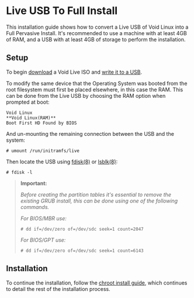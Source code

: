 # Live USB To Full Install

This installation guide shows how to convert a Live USB of Void Linux into a
Full Pervasive Install. It's recommended to use a machine with at least 4GB of
RAM, and a USB with at least 4GB of storage to perform the installation.

## Setup

To begin [download](./../live-images/downloading.md) a Void Live ISO and [write it to a USB](./../live-images/prep.md).

To modify the same device that the Operating System was booted from the root filesystem must first be placed elsewhere, in this case the RAM.
This can be done from the Live USB by choosing the RAM option when prompted at boot:

```
Void Linux
**Void Linux(RAM)**
Boot First HD Found by BIOS
```

And un-mounting the remaining connection between the USB and the system:

`# umount /run/initramfs/live`

Then locate the USB using [fdisk(8)](https://man.voidlinux.org/fdisk) or
[lsblk(8)](https://man.voidlinux.org/lsblk):

`# fdisk -l`

> **Important:**
> 
> *Before creating the partition tables it's essential to remove the existing
> GRUB install, this can be done using one of the following commands.*
> 
> *For BIOS/MBR use:*
> 
> `# dd if=/dev/zero of=/dev/sdc seek=1 count=2047`
> 
> *For BIOS/GPT use:*
> 
> `# dd if=/dev/zero of=/dev/sdc seek=1 count=6143`

## Installation

To continue the installation, follow the [chroot install guide](./), which continues to detail the rest of
the installation process.
